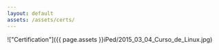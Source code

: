 ```yaml
---
layout: default
assets: /assets/certs/
---
```

!["Certification"]({{ page.assets }}iPed/2015_03_04_Curso_de_Linux.jpg)
